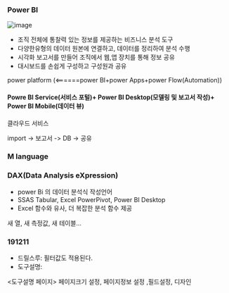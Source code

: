 ### Power BI 


![image](https://user-images.githubusercontent.com/47058441/70487720-a72c3700-1b39-11ea-840e-f3dd70148607.png)


* 조직 전체에 통찰력 있는 정보를 제공하는 비즈니스 분석 도구
* 다양한유형의 데이터 원본에 연결하고, 데이터를 정리하여 분석 수행
* 시각화 보고서를 만들어 조직에서 웹,앱 장치를 통해 정보 공유
* 대시보드를 손쉽게 구성하고 구성원과 공유

power platform (<======power BI+power Apps+power Flow(Automation))

#### Powre BI Service(서비스 포털)+ Power BI Desktop(모델링 및 보고서 작성)+ Power BI Mobile(데이터 뷰)

클라우드 서비스

import  ->  보고서 -> DB -> 공유


### M language


### DAX(Data Analysis eXpression)

* power Bi 의 데이터 분석식 작성언어
* SSAS Tabular, Excel PowerPivot, Power BI Desktop
* Excel 함수와 유사, 더 복잡한 분석 함수 제공

새 열, 새 측정값, 새 테이블...

### 191211

* 드릴스루: 필터값도 적용된다. 
* 도구설명: 

<도구설명 페이지>
페이지크기 설정, 페이지정보 설정 ,필드설정, 디자인
